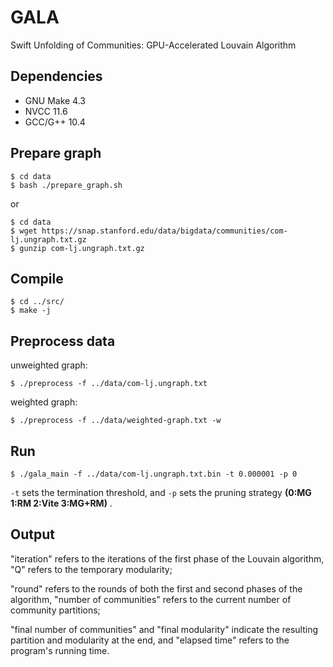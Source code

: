 # GALA

Swift Unfolding of Communities: GPU-Accelerated Louvain Algorithm

## Dependencies

- GNU Make 4.3
- NVCC 11.6
- GCC/G++ 10.4

## Prepare graph

```shell
$ cd data
$ bash ./prepare_graph.sh
```

or

```shell
$ cd data
$ wget https://snap.stanford.edu/data/bigdata/communities/com-lj.ungraph.txt.gz
$ gunzip com-lj.ungraph.txt.gz
```

## Compile

```shell
$ cd ../src/
$ make -j
```

## Preprocess data

unweighted graph:

```shell
$ ./preprocess -f ../data/com-lj.ungraph.txt
```

weighted graph:

```shell
$ ./preprocess -f ../data/weighted-graph.txt -w
```

## Run

```shell
$ ./gala_main -f ../data/com-lj.ungraph.txt.bin -t 0.000001 -p 0
```
`-t` sets the termination threshold, and `-p` sets the pruning strategy **(0:MG 1:RM 2:Vite 3:MG+RM)** .

## Output

<!-- example:

```
$ ./gala_main -f ../data//karate.txt.bin
vertex number:34 edge number:78
load success
===============round:0===============
Iteration:0 Q:-0.049803
Iteration:1 Q:0.136834
Iteration:2 Q:0.191239
Iteration:3 Q:0.169214
time without data init = 16.410156ms
decideandmove time = 0.125000ms weight updating time = 10.340820ms remaining time = 5.944336ms
louvain time in the first round = 21.297119ms
build time in the first round = 3.638184ms
number of communities:11 modularity:0.191239
===============round:1===============
Iteration:0 Q:0.191239
Iteration:1 Q:0.313116
Iteration:2 Q:0.401134
Iteration:3 Q:0.408695
Iteration:4 Q:0.408695
time without data init = 1.347900ms
decideandmove time = 0.119141ms weight updating time = 0.564209ms remaining time = 0.664551ms
number of communities:4 modularity:0.408695
===============round:2===============
Iteration:0 Q:0.408695
Iteration:1 Q:0.408695
time without data init = 1.472168ms
decideandmove time = 0.020996ms weight updating time = 0.114990ms remaining time = 1.336182ms
number of communities:4 modularity:0.408695
=====================================
final number of communities:34 -> 4 final modularity:0.408695
execution time without data transfer = 50.241943ms
elapsed time = 313.437988ms
``` -->

"iteration" refers to the iterations of the first phase of the Louvain algorithm, "Q" refers to the temporary modularity;

"round" refers to the rounds of both the first and second phases of the algorithm, "number of communities" refers to the current number of community partitions;

"final number of communities" and "final modularity" indicate the resulting partition and modularity at the end, and "elapsed time" refers to the program's running time.